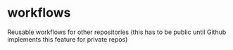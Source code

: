 # workflows
Reusable workflows for other repositories (this has to be public until Github implements this feature for private repos)
